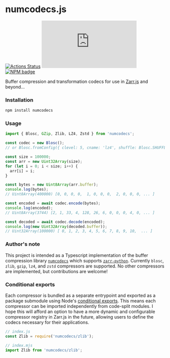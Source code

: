 # numcodecs.js
[![Actions Status](https://github.com/manzt/numcodecs.js/workflows/tests/badge.svg)](https://github.com/manzt/numcodecs.js/actions)
![Top Language Badge](https://img.shields.io/github/languages/top/manzt/numcodecs.js)
[![NPM badge](https://img.shields.io/npm/v/numcodecs)](https://www.npmjs.com/package/numcodecs)

Buffer compression and transformation codecs for use in [Zarr.js](https://github.com/gzuidhof/zarr.js/) and beyond...

### Installation

```bash
npm install numcodecs
```

### Usage

```javascript
import { Blosc, GZip, Zlib, LZ4, Zstd } from 'numcodecs';

const codec = new Blosc(); 
// or Blosc.fromConfig({ clevel: 5, cname: 'lz4', shuffle: Blosc.SHUFFLE, blocksize: 0 });

const size = 100000;
const arr = new Uint32Array(size);
for (let i = 0; i < size; i++) {
  arr[i] = i;
}

const bytes = new Uint8Array(arr.buffer);
console.log(bytes);
// Uint8Array(400000) [0, 0, 0, 0,  1, 0, 0, 0,  2, 0, 0, 0, ... ]

const encoded = await codec.encode(bytes);
console.log(encoded);
// Uint8Array(3744) [2, 1, 33, 4, 128, 26, 6, 0, 0, 0, 4, 0, ... ]

const decoded = await codec.decode(encoded);
console.log(new Uint32Array(decoded.buffer));
// Uint32Array(100000) [ 0, 1, 2, 3, 4, 5, 6, 7, 8, 9, 10,  ... ]
```

### Author's note

This project is intended as a Typescript implementation of the buffer compression library [`numcodecs`](https://github.com/zarr-developers/numcodecs) which supports 
[`zarr-python`](https://github.com/zarr-developers/zarr-python). Currently `blosc`, 
`zlib`, `gzip`, `lz4`, and `zstd` compressors are supported. No other compressors are 
implemented, but contributions are welcome!


### Conditional exports

Each compressor is bundled as a separate entrypoint and exported as a package submodule using Node's [conditional exports](https://nodejs.org/api/modules.html). This means each compressor can be imported independently from code-split modules. I hope this will afford an option to have a more dynamic and configurable compressor registry in Zarr.js in the future, allowing users to define the codecs necessary for their applications.

```javascript
// index.js
const Zlib = require('numcodecs/zlib');

// index.mjs
import Zlib from 'numcodecs/zlib';
```
